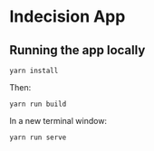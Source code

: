 
# Indecision App


## Running the app locally
```
yarn install
```
Then:
```
yarn run build
```
In a new terminal window:
```
yarn run serve
```

